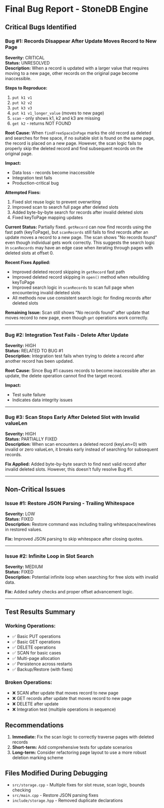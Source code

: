 # Final Bug Report - StoneDB Engine

## Critical Bugs Identified

### Bug #1: Records Disappear After Update Moves Record to New Page
**Severity:** CRITICAL  
**Status:** UNRESOLVED  
**Description:**
When a record is updated with a larger value that requires moving to a new page, other records on the original page become inaccessible.

**Steps to Reproduce:**
1. `put k1 v1`
2. `put k2 v2`  
3. `put k3 v3`
4. `put k1 v1_longer_value` (moves to new page)
5. `scan` - only shows k1, k2 and k3 are missing
6. `get k2` - returns NOT FOUND

**Root Cause:**
When `findFreeSpaceInPage` marks the old record as deleted and searches for free space, if no suitable slot is found on the same page, the record is placed on a new page. However, the scan logic fails to properly skip the deleted record and find subsequent records on the original page.

**Impact:**
- Data loss - records become inaccessible
- Integration test fails
- Production-critical bug

**Attempted Fixes:**
1. Fixed slot reuse logic to prevent overwriting
2. Improved scan to search full page after deleted slots
3. Added byte-by-byte search for records after invalid deleted slots
4. Fixed keyToPage mapping updates

**Current Status:**
Partially fixed. `getRecord` can now find records using the fast path (keyToPage), but `scanRecords` still fails to find records after an update moves a record to a new page. The scan shows "No records found" even though individual gets work correctly. This suggests the search logic in `scanRecords` may have an edge case when iterating through pages with deleted slots at offset 0.

**Recent Fixes Applied:**
- Improved deleted record skipping in `getRecord` fast path
- Improved deleted record skipping in `open()` method when rebuilding keyToPage
- Improved search logic in `scanRecords` to scan full page when encountering invalid deleted slots
- All methods now use consistent search logic for finding records after deleted slots

**Remaining Issue:**
Scan still shows "No records found" after update that moves record to new page, even though `get` operations work correctly.

---

### Bug #2: Integration Test Fails - Delete After Update
**Severity:** HIGH  
**Status:** RELATED TO BUG #1  
**Description:**
Integration test fails when trying to delete a record after another record has been updated.

**Root Cause:**
Since Bug #1 causes records to become inaccessible after an update, the delete operation cannot find the target record.

**Impact:**
- Test suite failure
- Indicates data integrity issues

---

### Bug #3: Scan Stops Early After Deleted Slot with Invalid valueLen
**Severity:** HIGH  
**Status:** PARTIALLY FIXED  
**Description:**
When scan encounters a deleted record (keyLen=0) with invalid or zero valueLen, it breaks early instead of searching for subsequent records.

**Fix Applied:**
Added byte-by-byte search to find next valid record after invalid deleted slots. However, this doesn't fully resolve Bug #1.

---

## Non-Critical Issues

### Issue #1: Restore JSON Parsing - Trailing Whitespace
**Severity:** LOW  
**Status:** FIXED  
**Description:**
Restore command was including trailing whitespace/newlines in restored values.

**Fix:** Improved JSON parsing to skip whitespace after closing quotes.

---

### Issue #2: Infinite Loop in Slot Search
**Severity:** MEDIUM  
**Status:** FIXED  
**Description:**
Potential infinite loop when searching for free slots with invalid data.

**Fix:** Added safety checks and proper offset advancement logic.

---

## Test Results Summary

### Working Operations:
- ✅ Basic PUT operations
- ✅ Basic GET operations  
- ✅ DELETE operations
- ✅ SCAN for basic cases
- ✅ Multi-page allocation
- ✅ Persistence across restarts
- ✅ Backup/Restore (with fixes)

### Broken Operations:
- ❌ SCAN after update that moves record to new page
- ❌ GET records after update that moves record to new page
- ❌ DELETE after update
- ❌ Integration test (multiple operations in sequence)

## Recommendations

1. **Immediate:** Fix the scan logic to correctly traverse pages with deleted records
2. **Short-term:** Add comprehensive tests for update scenarios
3. **Long-term:** Consider refactoring page layout to use a more robust deletion marking scheme

## Files Modified During Debugging

- `src/storage.cpp` - Multiple fixes for slot reuse, scan logic, bounds checking
- `src/main.cpp` - Restore JSON parsing fixes
- `include/storage.hpp` - Removed duplicate declarations


